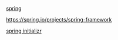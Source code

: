 [spring](https://spring.io/)

https://spring.io/projects/spring-framework

[spring initializr](https://start.spring.io/)

